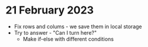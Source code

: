 # 21 February 2023
* Fix rows and colums - we save them in local storage 
* Try to answer - "Can I turn here?" 
  * Make if-else with different conditions 